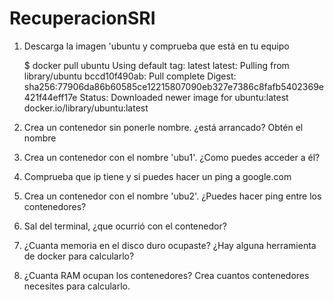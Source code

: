 # RecuperacionSRI
1. Descarga la imagen 'ubuntu y comprueba que está en tu equipo
   
      $ docker pull ubuntu
      Using default tag: latest
      latest: Pulling from library/ubuntu
      bccd10f490ab: Pull complete
      Digest: sha256:77906da86b60585ce12215807090eb327e7386c8fafb5402369e421f44eff17e
      Status: Downloaded newer image for ubuntu:latest
      docker.io/library/ubuntu:latest
  
3. Crea un contenedor sin ponerle nombre. ¿está arrancado? Obtén el nombre
4. Crea un contenedor con el nombre 'ubu1'. ¿Como puedes acceder a él?
5. Comprueba que ip tiene y si puedes hacer un ping a google.com
6. Crea un contenedor con el nombre 'ubu2'. ¿Puedes hacer ping entre los contenedores?
7. Sal del terminal, ¿que ocurrió con el contenedor?
8. ¿Cuanta memoria en el disco duro ocupaste? ¿Hay alguna herramienta de docker para calcularlo?
9. ¿Cuanta RAM ocupan los contenedores? Crea cuantos contenedores necesites para calcularlo.
